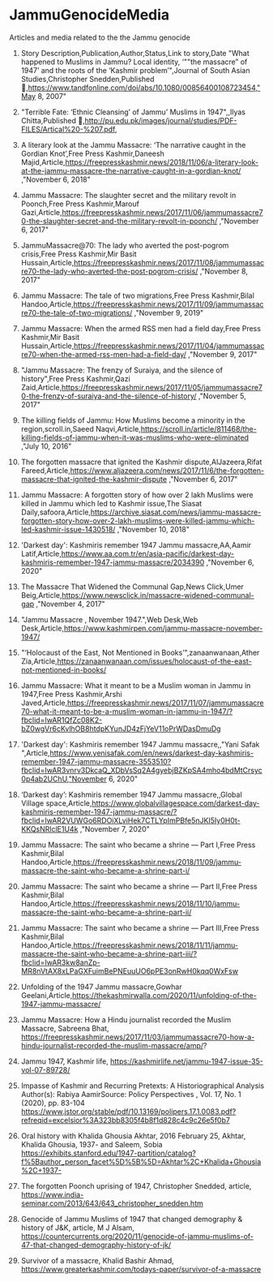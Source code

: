 # JammuGenocideMedia
Articles and media related to the the Jammu genocide



1. Story Description,Publication,Author,Status,Link to story,Date
"What happened to Muslims in Jammu? Local identity, ‘""the massacre” of 1947’ and the roots of the ‘Kashmir problem’",Journal of South Asian Studies,Christopher Snedden,Published 🙌,https://www.tandfonline.com/doi/abs/10.1080/00856400108723454,"May 8, 2007"


2. "Terrible Fate: ‘Ethnic Cleansing’ of Jammu’
Muslims in 1947",,Ilyas Chitta,Published 🙌,http://pu.edu.pk/images/journal/studies/PDF-FILES/Artical%20-%207.pdf,


3. A literary look at the Jammu Massacre: ‘The narrative caught in the Gordian Knot’,Free Press Kashmir,Daneesh Majid,Article,https://freepresskashmir.news/2018/11/06/a-literary-look-at-the-jammu-massacre-the-narrative-caught-in-a-gordian-knot/ ,"November 6, 2018"


4. Jammu Massacre: The slaughter secret and the military revolt in Poonch,Free Press Kashmir,Marouf Gazi,Article,https://freepresskashmir.news/2017/11/06/jammumassacre70-the-slaughter-secret-and-the-military-revolt-in-poonch/ ,"November 6, 2017"


5. JammuMassacre@70: The lady who averted the post-pogrom crisis,Free Press Kashmir,Mir Basit Hussain,Article,https://freepresskashmir.news/2017/11/08/jammumassacre70-the-lady-who-averted-the-post-pogrom-crisis/ ,"November 8, 2017"


6. Jammu Massacre: The tale of two migrations,Free Press Kashmir,Bilal Handoo,Article,https://freepresskashmir.news/2017/11/09/jammumassacre70-the-tale-of-two-migrations/ ,"November 9, 2019"


7. Jammu Massacre: When the armed RSS men had a field day,Free Press Kashmir,Mir Basit Hussain,Article,https://freepresskashmir.news/2017/11/04/jammumassacre70-when-the-armed-rss-men-had-a-field-day/ ,"November 9, 2017"


8. "Jammu Massacre: The frenzy of Suraiya, and the silence of history",Free Press Kashmir,Qazi Zaid,Article,https://freepresskashmir.news/2017/11/05/jammumassacre70-the-frenzy-of-suraiya-and-the-silence-of-history/ ,"November 5, 2017"


9. The killing fields of Jammu: How Muslims become a minority in the region,scroll.in,Saeed Naqvi,Article,https://scroll.in/article/811468/the-killing-fields-of-jammu-when-it-was-muslims-who-were-eliminated ,"July 10, 2016"


10. The forgotten massacre that ignited the Kashmir dispute,AlJazeera,Rifat Fareed,Article,https://www.aljazeera.com/news/2017/11/6/the-forgotten-massacre-that-ignited-the-kashmir-dispute ,"November 6, 2017"


11. Jammu Massacre: A forgotten story of how over 2 lakh Muslims were killed in Jammu which led to Kashmir issue,The Siasat Daily,safoora,Article,https://archive.siasat.com/news/jammu-massacre-forgotten-story-how-over-2-lakh-muslims-were-killed-jammu-which-led-kashmir-issue-1430518/ ,"November 10, 2018"


12. 'Darkest day': Kashmiris remember 1947 Jammu massacre,AA,Aamir Latif,Article,https://www.aa.com.tr/en/asia-pacific/darkest-day-kashmiris-remember-1947-jammu-massacre/2034390 ,"November 6, 2020"


13. The Massacre That Widened the Communal Gap,News Click,Umer Beig,Article,https://www.newsclick.in/massacre-widened-communal-gap ,"November 4, 2017"


14. "Jammu Massacre , November 1947.",Web Desk,Web Desk,Article,https://www.kashmirpen.com/jammu-massacre-november-1947/ 


15. "‘Holocaust of the East, Not Mentioned in Books’",zanaanwanaan,Ather Zia,Article,https://zanaanwanaan.com/issues/holocaust-of-the-east-not-mentioned-in-books/ 


16. Jammu Massacre: What it meant to be a Muslim woman in Jammu in 1947,Free Press Kashmir,Arshi Javed,Article,https://freepresskashmir.news/2017/11/07/jammumassacre70-what-it-meant-to-be-a-muslim-woman-in-jammu-in-1947/?fbclid=IwAR1QfZc08K2-bZ0wgVr6cKvlhOB8htdpKYunJD4zFjYeV11oPrWDasDmuDg 


17. 'Darkest day': Kashmiris remember 1947 Jammu massacre,,"Yani Safak ",Article,https://www.yenisafak.com/en/news/darkest-day-kashmiris-remember-1947-jammu-massacre-3553510?fbclid=IwAR3vnrv3DkcaQ_XDbVsSq2A4gyebjBZKpSA4mho4bdMtCrsyc0p4ab2UChU,"November 6, 2020"


18. ‘Darkest day’: Kashmiris remember 1947 Jammu massacre,,Global Village space,Article,https://www.globalvillagespace.com/darkest-day-kashmiris-remember-1947-jammu-massacre/?fbclid=IwAR2VUWGo6RDOiXLviHek7CTLYpImPBfe5nJKI5Iy0H0t-KKQsNRlclE1U4k ,"November 7, 2020"


19. Jammu Massacre: The saint who became a shrine — Part I,Free Press Kashmir,Bilal Handoo,Article,https://freepresskashmir.news/2018/11/09/jammu-massacre-the-saint-who-became-a-shrine-part-i/


20. Jammu Massacre: The saint who became a shrine — Part II,Free Press Kashmir,Bilal Handoo,Article,https://freepresskashmir.news/2018/11/10/jammu-massacre-the-saint-who-became-a-shrine-part-ii/


21. Jammu Massacre: The saint who became a shrine — Part III,Free Press Kashmir,Bilal Handoo,Article,https://freepresskashmir.news/2018/11/11/jammu-massacre-the-saint-who-became-a-shrine-part-iii/?fbclid=IwAR3kw8anZp-MR8nVtAX8xLPaGXFuimBePNEuuUO6pPE3onRwH0kqq0WxFsw


22. Unfolding of the 1947 Jammu massacre,Gowhar Geelani,Article,https://thekashmirwalla.com/2020/11/unfolding-of-the-1947-jammu-massacre/

23. Jammu Massacre: How a Hindu journalist recorded the Muslim Massacre, Sabreena Bhat, https://freepresskashmir.news/2017/11/03/jammumassacre70-how-a-hindu-journalist-recorded-the-muslim-massacre/amp/?

24. Jammu 1947, Kashmir life, https://kashmirlife.net/jammu-1947-issue-35-vol-07-89728/ 

25. Impasse of Kashmir and Recurring Pretexts: A Historiographical Analysis Author(s): Rabiya AamirSource: Policy Perspectives , Vol. 17, No. 1 (2020), pp. 83-104
https://www.jstor.org/stable/pdf/10.13169/polipers.17.1.0083.pdf?refreqid=excelsior%3A323bb8305f4b8f1d828c4c9c26e5f0b7

26. Oral history with Khalida Ghousia Akhtar, 2016 February 25, Akhtar, Khalida Ghousia, 1937- and Saleem, Sobia https://exhibits.stanford.edu/1947-partition/catalog?f%5Bauthor_person_facet%5D%5B%5D=Akhtar%2C+Khalida+Ghousia%2C+1937-

27. The forgotten Poonch uprising of 1947, Christopher Snedded, article, https://www.india-seminar.com/2013/643/643_christopher_snedden.htm 

28. Genocide of Jammu Muslims of 1947 that changed demography & history of J&K, article, M J Alsam, https://countercurrents.org/2020/11/genocide-of-jammu-muslims-of-47-that-changed-demography-history-of-jk/ 

29. Survivor of a massacre, Khalid Bashir Ahmad, https://www.greaterkashmir.com/todays-paper/survivor-of-a-massacre 

